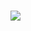 <h1><a href="https://github.io/badaevmh/rsschool-cv/cv"><img src="https://media.makeameme.org/created/its-working-oyy433.jpg"></a></h1>
